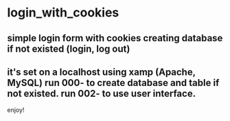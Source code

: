 # login_with_cookies
simple login form with cookies creating database if not existed (login, log out)
---------------------------------------------------------------------------------
it's set on a localhost using xamp (Apache, MySQL)
run 000- to create database and table if not existed.
run 002- to use user interface.
---------------------------------------------------------------------------------
enjoy!

